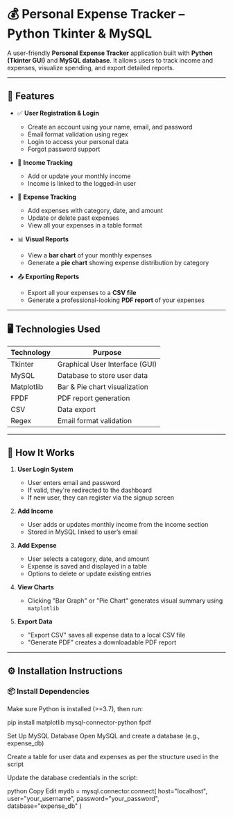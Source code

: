 # 💰 Personal Expense Tracker – Python Tkinter & MySQL

A user-friendly **Personal Expense Tracker** application built with **Python (Tkinter GUI)** and **MySQL database**. It allows users to track income and expenses, visualize spending, and export detailed reports.

---

## 🔧 Features

- ✅ **User Registration & Login**
  - Create an account using your name, email, and password
  - Email format validation using regex
  - Login to access your personal data
  - Forgot password support

- 💼 **Income Tracking**
  - Add or update your monthly income
  - Income is linked to the logged-in user

- 🧾 **Expense Tracking**
  - Add expenses with category, date, and amount
  - Update or delete past expenses
  - View all your expenses in a table format

- 📊 **Visual Reports**
  - View a **bar chart** of your monthly expenses
  - Generate a **pie chart** showing expense distribution by category

- 📤 **Exporting Reports**
  - Export all your expenses to a **CSV file**
  - Generate a professional-looking **PDF report** of your expenses

---

## 🖥️ Technologies Used

| Technology | Purpose                         |
|------------|----------------------------------|
| Tkinter    | Graphical User Interface (GUI)   |
| MySQL      | Database to store user data      |
| Matplotlib | Bar & Pie chart visualization    |
| FPDF       | PDF report generation            |
| CSV        | Data export                      |
| Regex      | Email format validation          |

---

## 🚀 How It Works

1. **User Login System**
   - User enters email and password
   - If valid, they're redirected to the dashboard
   - If new user, they can register via the signup screen

2. **Add Income**
   - User adds or updates monthly income from the income section
   - Stored in MySQL linked to user’s email

3. **Add Expense**
   - User selects a category, date, and amount
   - Expense is saved and displayed in a table
   - Options to delete or update existing entries

4. **View Charts**
   - Clicking "Bar Graph" or "Pie Chart" generates visual summary using `matplotlib`

5. **Export Data**
   - "Export CSV" saves all expense data to a local CSV file
   - "Generate PDF" creates a downloadable PDF report

---

## ⚙️ Installation Instructions

###  📦 Install Dependencies
Make sure Python is installed (>=3.7), then run:

pip install matplotlib mysql-connector-python fpdf


Set Up MySQL Database
Open MySQL and create a database (e.g., expense_db)

Create a table for user data and expenses as per the structure used in the script

Update the database credentials in the script:

python
Copy
Edit
mydb = mysql.connector.connect(
    host="localhost",
    user="your_username",
    password="your_password",
    database="expense_db"
)
